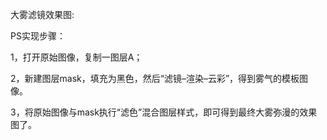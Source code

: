 大雾滤镜效果图:

PS实现步骤：

1，打开原始图像，复制一图层A；

2，新建图层mask，填充为黑色，然后“滤镜–渲染–云彩”，得到雾气的模板图像。

3，将原始图像与mask执行“滤色”混合图层样式，即可得到最终大雾弥漫的效果图了。